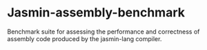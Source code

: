 # Jasmin-assembly-benchmark
Benchmark suite for assessing the performance and correctness of assembly code produced by the jasmin-lang compiler.
